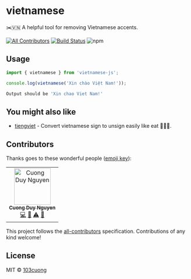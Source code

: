 # vietnamese

✂️🇻🇳 A helpful tool for removing Vietnamese accents.

[![All Contributors](https://img.shields.io/badge/all_contributors-1-orange.svg)](#contributors)
[![Build Status](https://travis-ci.com/103cuong/vietnamese.svg?branch=master)](https://travis-ci.com/103cuong/vietnamese)
![npm](https://img.shields.io/npm/v/vietnamese-js.svg)

## Usage

```javascript
import { vietnamese } from 'vietnamese-js';

console.log(vietnamese('Xin chào Việt Nam!'));
```

```sh
Output should be 'Xin chao Viet Nam!'
```

## You might also like

- [tiengviet](https://github.com/tvc12/tiengviet) - Convert vietnamese sign to unsign easily like eat 🥞🥞🥞.

## Contributors

Thanks goes to these wonderful people ([emoji key](https://allcontributors.org/docs/en/emoji-key)):

<!-- ALL-CONTRIBUTORS-LIST:START - Do not remove or modify this section -->
<!-- prettier-ignore -->
<table><tr><td align="center"><a href="http://103cuong.me"><img src="https://avatars0.githubusercontent.com/u/34389409?v=4" width="100px;" alt="Cuong Duy Nguyen"/><br /><sub><b>Cuong Duy Nguyen</b></sub></a><br /><a href="https://github.com/103cuong/vietnamese/commits?author=103cuong" title="Code">💻</a> <a href="https://github.com/103cuong/vietnamese/commits?author=103cuong" title="Documentation">📖</a> <a href="https://github.com/103cuong/vietnamese/commits?author=103cuong" title="Tests">⚠️</a> <a href="#review-103cuong" title="Reviewed Pull Requests">👀</a></td></tr></table>

<!-- ALL-CONTRIBUTORS-LIST:END -->

This project follows the [all-contributors](https://github.com/all-contributors/all-contributors) specification. Contributions of any kind welcome!

## License

MIT © [103cuong](https://github.com/103cuong)

